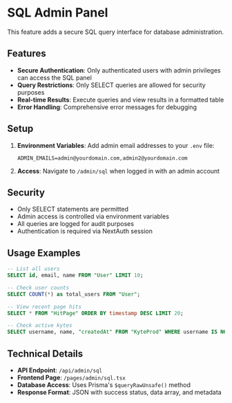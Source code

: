 # SQL Admin Panel

This feature adds a secure SQL query interface for database administration.

## Features

- **Secure Authentication**: Only authenticated users with admin privileges can access the SQL panel
- **Query Restrictions**: Only SELECT queries are allowed for security purposes
- **Real-time Results**: Execute queries and view results in a formatted table
- **Error Handling**: Comprehensive error messages for debugging

## Setup

1. **Environment Variables**: Add admin email addresses to your `.env` file:
   ```
   ADMIN_EMAILS=admin@yourdomain.com,admin2@yourdomain.com
   ```

2. **Access**: Navigate to `/admin/sql` when logged in with an admin account

## Security

- Only SELECT statements are permitted
- Admin access is controlled via environment variables
- All queries are logged for audit purposes
- Authentication is required via NextAuth session

## Usage Examples

```sql
-- List all users
SELECT id, email, name FROM "User" LIMIT 10;

-- Check user counts
SELECT COUNT(*) as total_users FROM "User";

-- View recent page hits
SELECT * FROM "HitPage" ORDER BY timestamp DESC LIMIT 20;

-- Check active kytes
SELECT username, name, "createdAt" FROM "KyteProd" WHERE username IS NOT NULL;
```

## Technical Details

- **API Endpoint**: `/api/admin/sql`
- **Frontend Page**: `/pages/admin/sql.tsx`
- **Database Access**: Uses Prisma's `$queryRawUnsafe()` method
- **Response Format**: JSON with success status, data array, and metadata